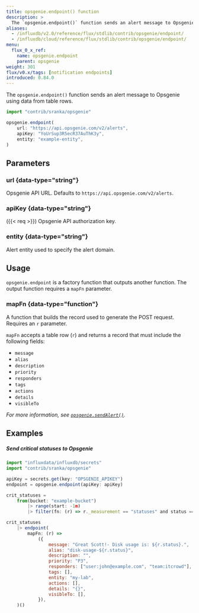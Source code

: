 ```yaml
---
title: opsgenie.endpoint() function
description: >
  The `opsgenie.endpoint()` function sends an alert message to Opsgenie using data from table rows.
aliases:
  - /influxdb/v2.0/reference/flux/stdlib/contrib/opsgenie/endpoint/
  - /influxdb/cloud/reference/flux/stdlib/contrib/opsgenie/endpoint/
menu:
  flux_0_x_ref:
    name: opsgenie.endpoint
    parent: opsgenie
weight: 301
flux/v0.x/tags: [notification endpoints]
introduced: 0.84.0
---
```


The `opsgenie.endpoint()` function sends an alert message to Opsgenie using data from table rows.

```js
import "contrib/sranka/opsgenie"

opsgenie.endpoint(
    url: "https://api.opsgenie.com/v2/alerts",
    apiKey: "YoUrSup3R5ecR37AuThK3y",
    entity: "example-entity",
)
```

## Parameters

### url {data-type="string"}
Opsgenie API URL.
Defaults to `https://api.opsgenie.com/v2/alerts`.

### apiKey {data-type="string"}
({{< req >}})
Opsgenie API authorization key.

### entity {data-type="string"}
Alert entity used to specify the alert domain.

## Usage
`opsgenie.endpoint` is a factory function that outputs another function.
The output function requires a `mapFn` parameter.

### mapFn {data-type="function"}
A function that builds the record used to generate the POST request.
Requires an `r` parameter.

`mapFn` accepts a table row (`r`) and returns a record that must include the
following fields:

- `message`
- `alias`
- `description`
- `priority`
- `responders`
- `tags`
- `actions`
- `details`
- `visibleTo`

_For more information, see [`opsgenie.sendAlert()`](/flux/v0.x/stdlib/contrib/sranka/opsgenie/sendalert/)._

## Examples

##### Send critical statuses to Opsgenie
```js
import "influxdata/influxdb/secrets"
import "contrib/sranka/opsgenie"

apiKey = secrets.get(key: "OPSGENIE_APIKEY")
endpoint = opsgenie.endpoint(apiKey: apiKey)

crit_statuses =
    from(bucket: "example-bucket")
        |> range(start: -1m)
        |> filter(fn: (r) => r._measurement == "statuses" and status == "crit")

crit_statuses
    |> endpoint(
        mapFn: (r) =>
            ({
                message: "Great Scott!- Disk usage is: ${r.status}.",
                alias: "disk-usage-${r.status}",
                description: "",
                priority: "P3",
                responders: ["user:john@example.com", "team:itcrowd"],
                tags: [],
                entity: "my-lab",
                actions: [],
                details: "{}",
                visibleTo: [],
            }),
    )()
```
